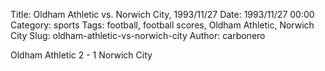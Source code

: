 Title: Oldham Athletic vs. Norwich City, 1993/11/27
Date: 1993/11/27 00:00
Category: sports
Tags: football, football scores, Oldham Athletic, Norwich City
Slug: oldham-athletic-vs-norwich-city
Author: carbonero


Oldham Athletic 2 - 1 Norwich City
